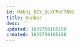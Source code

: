 ```yaml
---
id: MAb3j_8ZY_SLXFPoF7N9O
title: Dunbar
desc: ''
updated: 1639759165188
created: 1639759165188
---
```


